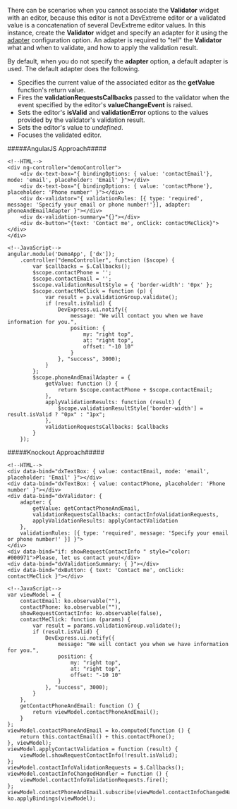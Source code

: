There can be scenarios when you cannot associate the **Validator** widget with an editor, because this editor is not a DevExtreme editor or a validated value is a concatenation of several DevExtreme editor values. In this instance, create the **Validator** widget and specify an adapter for it using the [adapter](/api-reference/10%20UI%20Widgets/dxValidator/1%20Configuration/adapter '/Documentation/ApiReference/UI_Widgets/dxValidator/Configuration/#adapter') configuration option. An adapter is required to "tell" the **Validator** what and when to validate, and how to apply the validation result.

By default, when you do not specify the **adapter** option, a default adapter is used. The default adapter does the following.

 - Specifies the current value of the associated editor as the **getValue** function's return value.
 - Fires the **validationRequestsCallbacks** passed to the validator when the event specified by the editor's **valueChangeEvent** is raised.
 - Sets the editor's **isValid** and **validationError** options to the values provided by the validator's validation result.
 - Sets the editor's value to *undefined*.
 - Focuses the validated editor.

#####AngularJS Approach#####

    <!--HTML-->
    <div ng-controller="demoController">
        <div dx-text-box="{ bindingOptions: { value: 'contactEmail'}, mode: 'email', placeholder: 'Email' }"></div>
        <div dx-text-box="{ bindingOptions: { value: 'contactPhone'}, placeholder: 'Phone number' }"></div>
        <div dx-validator="{ validationRules: [{ type: 'required', message: 'Specify your email or phone number!'}], adapter: phoneAndEmailAdapter }"></div>
        <div dx-validation-summary="{}"></div>
        <div dx-button="{text: 'Contact me', onClick: contactMeClick}"></div>
    </div>

    <!--JavaScript-->
    angular.module('DemoApp', ['dx']);
        .controller("demoController", function ($scope) {
            var $callbacks = $.Callbacks();
            $scope.contactPhone = '';
            $scope.contactEmail = '';
            $scope.validationResultStyle = { 'border-width': '0px' };
            $scope.contactMeClick = function (p) {
                var result = p.validationGroup.validate();
                if (result.isValid) {
                    DevExpress.ui.notify({
                        message: "We will contact you when we have information for you.",
                        position: {
                            my: "right top",
                            at: "right top",
                            offset: "-10 10"
                        }
                    }, "success", 3000);
                }
            };
            $scope.phoneAndEmailAdapter = {
                getValue: function () {
                    return $scope.contactPhone + $scope.contactEmail;
                },
                applyValidationResults: function (result) {
                    $scope.validationResultStyle['border-width'] = result.isValid ? "0px" : "1px";
                },
                validationRequestsCallbacks: $callbacks
            }
        });

#####Knockout Approach#####

    <!--HTML-->
    <div data-bind="dxTextBox: { value: contactEmail, mode: 'email', placeholder: 'Email' }"></div>
    <div data-bind="dxTextBox: { value: contactPhone, placeholder: 'Phone number' }"></div>
    <div data-bind="dxValidator: { 
        adapter: { 
            getValue: getContactPhoneAndEmail,
            validationRequestsCallbacks: contactInfoValidationRequests,
            applyValidationResults: applyContactValidation
        },
        validationRules: [{ type: 'required', message: 'Specify your email or phone number!' }] }">
    </div>
    <div data-bind="if: showRequestContactInfo " style="color: #000971">Please, let us contact you!</div>
    <div data-bind="dxValidationSummary: { }"></div>
    <div data-bind="dxButton: { text: 'Contact me', onClick: contactMeClick }"></div>

    <!--JavaScript-->
    var viewModel = {
        contactEmail: ko.observable(""),
        contactPhone: ko.observable(""),
        showRequestContactInfo: ko.observable(false),
        contactMeClick: function (params) {
            var result = params.validationGroup.validate();
            if (result.isValid) {
                DevExpress.ui.notify({
                    message: "We will contact you when we have information for you.",
                    position: {
                        my: "right top",
                        at: "right top",
                        offset: "-10 10"
                    }
                }, "success", 3000);
            }
        },
        getContactPhoneAndEmail: function () {
            return viewModel.contactPhoneAndEmail();
        }
    };
    viewModel.contactPhoneAndEmail = ko.computed(function () {
        return this.contactEmail() + this.contactPhone();
    }, viewModel);
    viewModel.applyContactValidation = function (result) {
        viewModel.showRequestContactInfo(!result.isValid);
    };
    viewModel.contactInfoValidationRequests = $.Callbacks();
    viewModel.contactInfoChangedHandler = function () {
        viewModel.contactInfoValidationRequests.fire();
    };
    viewModel.contactPhoneAndEmail.subscribe(viewModel.contactInfoChangedHandler)
    ko.applyBindings(viewModel);
